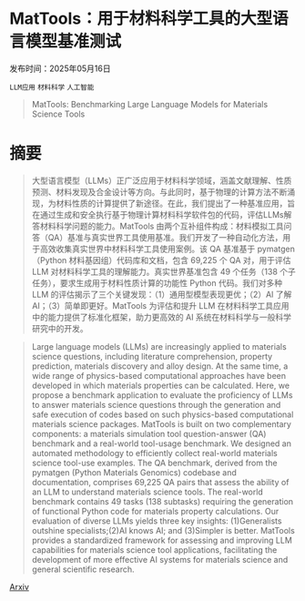 # MatTools：用于材料科学工具的大型语言模型基准测试

发布时间：2025年05月16日

`LLM应用` `材料科学` `人工智能`

> MatTools: Benchmarking Large Language Models for Materials Science Tools

# 摘要

> 大型语言模型（LLMs）正广泛应用于材料科学领域，涵盖文献理解、性质预测、材料发现及合金设计等方向。与此同时，基于物理的计算方法不断涌现，为材料性质的计算提供了新途径。在此，我们提出了一种基准应用，旨在通过生成和安全执行基于物理计算材料科学软件包的代码，评估LLMs解答材料科学问题的能力。MatTools 由两个互补组件构成：材料模拟工具问答（QA）基准与真实世界工具使用基准。我们开发了一种自动化方法，用于高效收集真实世界中材料科学工具使用案例。该 QA 基准基于 pymatgen（Python 材料基因组）代码库和文档，包含 69,225 个 QA 对，用于评估 LLM 对材料科学工具的理解能力。真实世界基准包含 49 个任务（138 个子任务），要求生成用于材料性质计算的功能性 Python 代码。我们对多种 LLM 的评估揭示了三个关键发现：（1）通用型模型表现更优；（2）AI 了解 AI；（3）简单即更好。MatTools 为评估和提升 LLM 在材料科学工具应用中的能力提供了标准化框架，助力更高效的 AI 系统在材料科学与一般科学研究中的开发。


> Large language models (LLMs) are increasingly applied to materials science questions, including literature comprehension, property prediction, materials discovery and alloy design. At the same time, a wide range of physics-based computational approaches have been developed in which materials properties can be calculated. Here, we propose a benchmark application to evaluate the proficiency of LLMs to answer materials science questions through the generation and safe execution of codes based on such physics-based computational materials science packages. MatTools is built on two complementary components: a materials simulation tool question-answer (QA) benchmark and a real-world tool-usage benchmark. We designed an automated methodology to efficiently collect real-world materials science tool-use examples. The QA benchmark, derived from the pymatgen (Python Materials Genomics) codebase and documentation, comprises 69,225 QA pairs that assess the ability of an LLM to understand materials science tools. The real-world benchmark contains 49 tasks (138 subtasks) requiring the generation of functional Python code for materials property calculations. Our evaluation of diverse LLMs yields three key insights: (1)Generalists outshine specialists;(2)AI knows AI; and (3)Simpler is better. MatTools provides a standardized framework for assessing and improving LLM capabilities for materials science tool applications, facilitating the development of more effective AI systems for materials science and general scientific research.

[Arxiv](https://arxiv.org/abs/2505.10852)